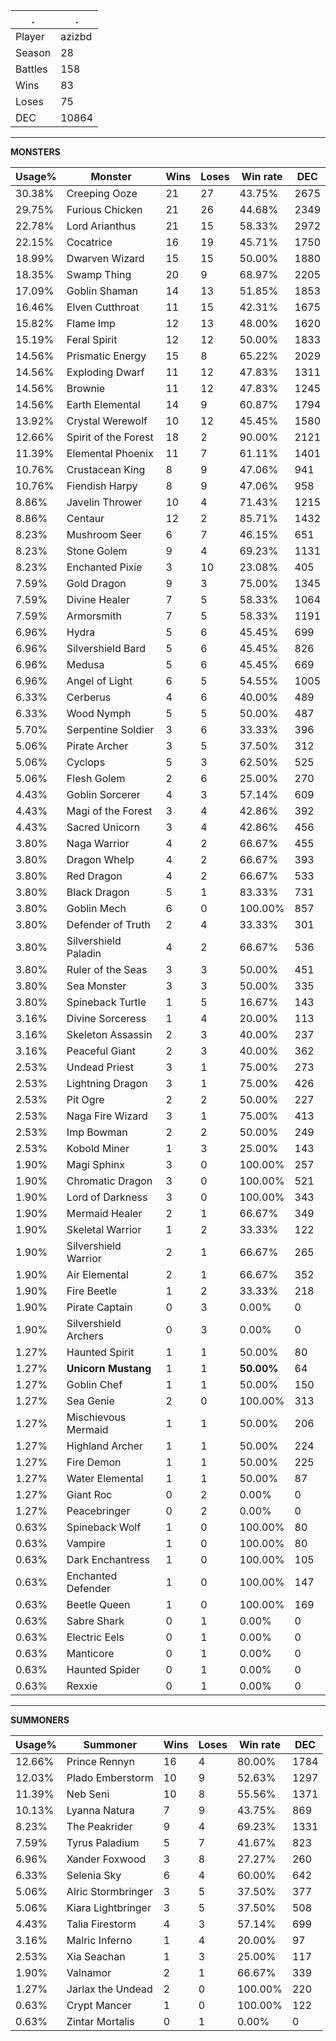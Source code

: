 .|.
|-|-
Player|azizbd
Season|28
Battles|158
Wins|83
Loses|75
DEC|10864

---
**MONSTERS**

Usage%|Monster|Wins|Loses|Win rate|DEC|
-|-|-|-|-|-|
30.38%|Creeping Ooze|21|27|43.75%|2675|
29.75%|Furious Chicken|21|26|44.68%|2349|
22.78%|Lord Arianthus|21|15|58.33%|2972|
22.15%|Cocatrice|16|19|45.71%|1750|
18.99%|Dwarven Wizard|15|15|50.00%|1880|
18.35%|Swamp Thing|20|9|68.97%|2205|
17.09%|Goblin Shaman|14|13|51.85%|1853|
16.46%|Elven Cutthroat|11|15|42.31%|1675|
15.82%|Flame Imp|12|13|48.00%|1620|
15.19%|Feral Spirit|12|12|50.00%|1833|
14.56%|Prismatic Energy|15|8|65.22%|2029|
14.56%|Exploding Dwarf|11|12|47.83%|1311|
14.56%|Brownie|11|12|47.83%|1245|
14.56%|Earth Elemental|14|9|60.87%|1794|
13.92%|Crystal Werewolf|10|12|45.45%|1580|
12.66%|Spirit of the Forest|18|2|90.00%|2121|
11.39%|Elemental Phoenix|11|7|61.11%|1401|
10.76%|Crustacean King|8|9|47.06%|941|
10.76%|Fiendish Harpy|8|9|47.06%|958|
8.86%|Javelin Thrower|10|4|71.43%|1215|
8.86%|Centaur|12|2|85.71%|1432|
8.23%|Mushroom Seer|6|7|46.15%|651|
8.23%|Stone Golem|9|4|69.23%|1131|
8.23%|Enchanted Pixie|3|10|23.08%|405|
7.59%|Gold Dragon|9|3|75.00%|1345|
7.59%|Divine Healer|7|5|58.33%|1064|
7.59%|Armorsmith|7|5|58.33%|1191|
6.96%|Hydra|5|6|45.45%|699|
6.96%|Silvershield Bard|5|6|45.45%|826|
6.96%|Medusa|5|6|45.45%|669|
6.96%|Angel of Light|6|5|54.55%|1005|
6.33%|Cerberus|4|6|40.00%|489|
6.33%|Wood Nymph|5|5|50.00%|487|
5.70%|Serpentine Soldier|3|6|33.33%|396|
5.06%|Pirate Archer|3|5|37.50%|312|
5.06%|Cyclops|5|3|62.50%|525|
5.06%|Flesh Golem|2|6|25.00%|270|
4.43%|Goblin Sorcerer|4|3|57.14%|609|
4.43%|Magi of the Forest|3|4|42.86%|392|
4.43%|Sacred Unicorn|3|4|42.86%|456|
3.80%|Naga Warrior|4|2|66.67%|455|
3.80%|Dragon Whelp|4|2|66.67%|393|
3.80%|Red Dragon|4|2|66.67%|533|
3.80%|Black Dragon|5|1|83.33%|731|
3.80%|Goblin Mech|6|0|100.00%|857|
3.80%|Defender of Truth|2|4|33.33%|301|
3.80%|Silvershield Paladin|4|2|66.67%|536|
3.80%|Ruler of the Seas|3|3|50.00%|451|
3.80%|Sea Monster|3|3|50.00%|335|
3.80%|Spineback Turtle|1|5|16.67%|143|
3.16%|Divine Sorceress|1|4|20.00%|113|
3.16%|Skeleton Assassin|2|3|40.00%|237|
3.16%|Peaceful Giant|2|3|40.00%|362|
2.53%|Undead Priest|3|1|75.00%|273|
2.53%|Lightning Dragon|3|1|75.00%|426|
2.53%|Pit Ogre|2|2|50.00%|227|
2.53%|Naga Fire Wizard|3|1|75.00%|413|
2.53%|Imp Bowman|2|2|50.00%|249|
2.53%|Kobold Miner|1|3|25.00%|143|
1.90%|Magi Sphinx|3|0|100.00%|257|
1.90%|Chromatic Dragon|3|0|100.00%|521|
1.90%|Lord of Darkness|3|0|100.00%|343|
1.90%|Mermaid Healer|2|1|66.67%|349|
1.90%|Skeletal Warrior|1|2|33.33%|122|
1.90%|Silvershield Warrior|2|1|66.67%|265|
1.90%|Air Elemental|2|1|66.67%|352|
1.90%|Fire Beetle|1|2|33.33%|218|
1.90%|Pirate Captain|0|3|0.00%|0|
1.90%|Silvershield Archers|0|3|0.00%|0|
1.27%|Haunted Spirit|1|1|50.00%|80|
1.27%|**Unicorn Mustang**|1|1|**50.00%**|64|
1.27%|Goblin Chef|1|1|50.00%|150|
1.27%|Sea Genie|2|0|100.00%|313|
1.27%|Mischievous Mermaid|1|1|50.00%|206|
1.27%|Highland Archer|1|1|50.00%|224|
1.27%|Fire Demon|1|1|50.00%|225|
1.27%|Water Elemental|1|1|50.00%|87|
1.27%|Giant Roc|0|2|0.00%|0|
1.27%|Peacebringer|0|2|0.00%|0|
0.63%|Spineback Wolf|1|0|100.00%|80|
0.63%|Vampire|1|0|100.00%|80|
0.63%|Dark Enchantress|1|0|100.00%|105|
0.63%|Enchanted Defender|1|0|100.00%|147|
0.63%|Beetle Queen|1|0|100.00%|169|
0.63%|Sabre Shark|0|1|0.00%|0|
0.63%|Electric Eels|0|1|0.00%|0|
0.63%|Manticore|0|1|0.00%|0|
0.63%|Haunted Spider|0|1|0.00%|0|
0.63%|Rexxie|0|1|0.00%|0|

---
**SUMMONERS**

Usage%|Summoner|Wins|Loses|Win rate|DEC|
-|-|-|-|-|-|
12.66%|Prince Rennyn|16|4|80.00%|1784|
12.03%|Plado Emberstorm|10|9|52.63%|1297|
11.39%|Neb Seni|10|8|55.56%|1371|
10.13%|Lyanna Natura|7|9|43.75%|869|
8.23%|The Peakrider|9|4|69.23%|1331|
7.59%|Tyrus Paladium|5|7|41.67%|823|
6.96%|Xander Foxwood|3|8|27.27%|260|
6.33%|Selenia Sky|6|4|60.00%|642|
5.06%|Alric Stormbringer|3|5|37.50%|377|
5.06%|Kiara Lightbringer|3|5|37.50%|508|
4.43%|Talia Firestorm|4|3|57.14%|699|
3.16%|Malric Inferno|1|4|20.00%|97|
2.53%|Xia Seachan|1|3|25.00%|117|
1.90%|Valnamor|2|1|66.67%|339|
1.27%|Jarlax the Undead|2|0|100.00%|220|
0.63%|Crypt Mancer|1|0|100.00%|122|
0.63%|Zintar Mortalis|0|1|0.00%|0|
